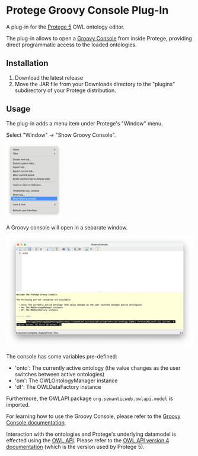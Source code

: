 # Protege Groovy Console Plug-In

A plug-in for the [Protege 5](https://protege.stanford.edu) OWL ontology editor.

The plug-in allows to open a [Groovy Console](https://docs.groovy-lang.org/latest/html/documentation/groovy-console.html) from inside Protege, providing direct programmatic access to the loaded ontologies.

## Installation

1. Download the latest release
2. Move the JAR file from your Downloads directory to the "plugins" subdirectory of your Protege distribution.

## Usage

The plug-in adds a menu item under Protege's "Window" menu.

Select "Window" -> "Show Groovy Console".

<img alt="Menu item labeled &quot;Show Grrovy console&quot; in Progege's &quot;Window&quot; menu" src="img/menu.png" width="30%" height="30%" />

A Groovy console will open in a separate window.

![The Groovy Console window](img/groovy-console.png)

The console has some variables pre-defined:

- 'onto': The currently active ontology (the value changes as the user switches between active ontologies)
- 'om': The OWLOntologyManager instance
- 'df': The OWLDataFactory instance

Furthermore, the OWLAPI package `org.semanticweb.owlapi.model` is imported.

For learning how to use the Groovy Console, please refer to the [Groovy Console documentation](https://docs.groovy-lang.org/latest/html/documentation/groovy-console.html).

Interaction with the ontologies and Protege's underlying datamodel is effected using the [OWL API](http://owlcs.github.io/owlapi/).
Please refer to the [OWL API version 4 documentation](http://owlcs.github.io/owlapi/apidocs_4/index.html) (which is the version used by Protege 5).
